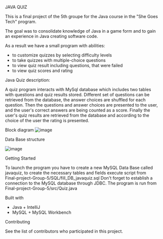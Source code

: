 JAVA QUIZ

This is a final project of the 5th groupe for the Java course in the "She Goes Tech" program.

The goal was to сonsolidate knowledge of Java in a game form and to gain an experience in Java creating software code.

As a result we have a small program with abilities:
- to customize quizzes by selecting difficulty levels
- to take quizzes with multiple-choice questions
- to view quiz result including questions, that were failed
- to view quiz scores and rating

Java Quiz description:

A quiz program interacts with  MySql database which includes two tables with questions and quiz results stored. Different set of questions can be retrieved from the database, the answer choices are shuffled for each question.
Then the questions and answer choices are presented to the user, and the user's correct answers are being counted as a score. Finally the user's quiz results are retrieved from the database and according to the choice of the user the rating is presented.

Block diagram
![image](https://user-images.githubusercontent.com/78532062/235372602-f8de0c3e-3908-40a5-9610-0c8018d230a3.png)

Data Base structure

![image](https://user-images.githubusercontent.com/78532062/235373541-1f838627-5df1-450b-8832-cc283cc5f403.png)

Getting Started

To launch the program you have to create a new MySQL Data Base called javaquiz, to create the necessary tables and fields execute script from Final-project-Group-5/SQL/fill_DB_javaquiz.sql
Don't forget to establish a connection to the MySQL database through JDBC.
The program is run from Final-project-Group-5/src/Quiz.java

Built with
- Java + IntelliJ
- MySQL + MySQL Workbench

Contributing

See the list of contributors who participated in this project.
